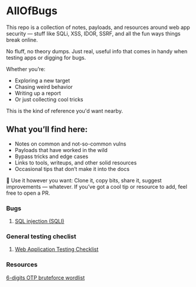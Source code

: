 # AllOfBugs

This repo is a collection of notes, payloads, and resources around web app security — stuff like SQLi, XSS, IDOR, SSRF, and all the fun ways things break online.

No fluff, no theory dumps. Just real, useful info that comes in handy when testing apps or digging for bugs.

Whether you’re:
- Exploring a new target
- Chasing weird behavior
- Writing up a report
- Or just collecting cool tricks

This is the kind of reference you'd want nearby.

## What you’ll find here:
- Notes on common and not-so-common vulns
- Payloads that have worked in the wild
- Bypass tricks and edge cases
- Links to tools, writeups, and other solid resources
- Occasional tips that don’t make it into the docs

🤝 Use it however you want:
Clone it, copy bits, share it, suggest improvements — whatever.
If you’ve got a cool tip or resource to add, feel free to open a PR.

### Bugs
1. [SQL injection (SQLI)](https://github.com/yuzadef/allofbugs/blob/main/sqli.md)

### General testing checlist
1. [Web Application Testing Checklist](https://github.com/yuzadef/allofbugs/blob/main/checklist.md)

### Resources
[6-digits OTP bruteforce wordlist](https://raw.githubusercontent.com/indahud/OTP-Wordlist/master/6_digit_mix.txt)
